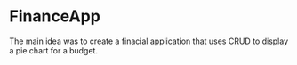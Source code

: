 # FinanceApp

The main idea was to create a finacial application that uses CRUD to display a pie chart for a budget.

